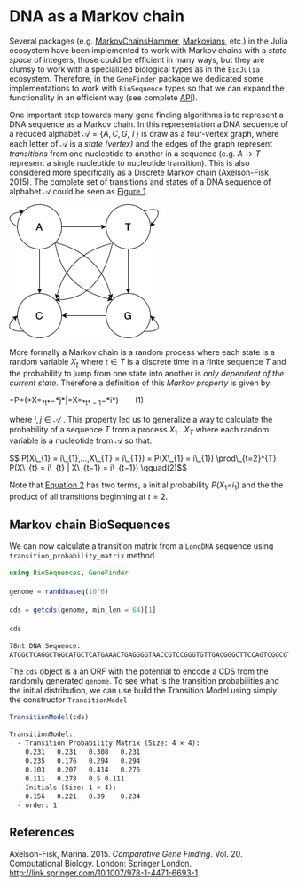 # DNA as a Markov chain

Several packages (e.g. [MarkovChainsHammer](), [Markovians](), etc.) in
the Julia ecosystem have been implemented to work with Markov chains
with a *state space* of integers, those could be efficient in many ways,
but they are clumsy to work with a specialized biological types as in
the `BioJulia` ecosystem. Therefore, in the `GeneFinder` package we
dedicated some implementations to work with `BioSequence` types so that
we can expand the functionality in an efficient way (see complete
[API]()).

One important step towards many gene finding algorithms is to represent
a DNA sequence as a Markov chain. In this representation a DNA sequence
of a reduced alphabet 𝒜 = {*A*, *C*, *G*, *T*} is draw as a four-vertex
graph, where each letter of 𝒜 is a *state (vertex)* and the edges of the
graph represent *transitions* from one nucleotide to another in a
sequence (e.g. *A* → *T* represent a single nucleotide to nucleotide
transition). This is also considered more specifically as a Discrete
Markov chain (Axelson-Fisk 2015). The complete set of transitions and
states of a DNA sequence of alphabet 𝒜 could be seen as
<a href="#fig-dna-markov" class="quarto-xref">Figure 1</a>.

<img src="../assets/nucleotide-markov-chain.png" id="fig-dna-markov"
data-fig-align="center"
alt="Figure 1: DNA sequence as a Markov chain with a DNA alphabet \mathscr{A} = \{A, C, G, T\}" />

More formally a Markov chain is a random process where each state is a
random variable *X*<sub>*t*</sub> where *t* ∈ *T* is a discrete time in
a finite sequence *T* and the probability to jump from one state into
another is *only dependent of the current state.* Therefore a definition
of this *Markov property* is given by:

<span id="eq-markov-property">
*P*(*X*<sub>*t*</sub>=*j*|*X*<sub>*t* − 1</sub>=*i*)   (1)
</span>

where *i*, *j* ∈ 𝒜 . This property led us to generalize a way to
calculate the probability of a sequence *T* from a process
*X*<sub>1</sub>...*X*<sub>*T*</sub> where each random variable is a
nucleotide from 𝒜 so that:

<span id="eq-seqprobability">
$$
P(X\_{1} = i\_{1},...,X\_{T} = i\_{T}) = P(X\_{1} = i\_{1}) \prod\_{t=2}^{T} P(X\_{t} = i\_{t} | X\_{t−1} = i\_{t−1})
 \qquad(2)$$
</span>

Note that
<a href="#eq-seqprobability" class="quarto-xref">Equation 2</a> has two
terms, a initial probability *P*(*X*<sub>1</sub>=*i*<sub>1</sub>) and
the the product of all transitions beginning at *t* = 2.

## Markov chain BioSequences

We can now calculate a transition matrix from a `LongDNA` sequence using
`transition_probability_matrix` method

``` julia
using BioSequences, GeneFinder

genome = randdnaseq(10^6)

cds = getcds(genome, min_len = 64)[1]

cds
```

    78nt DNA Sequence:
    ATGGCTCAGGCTGGCATGCTCATGAAACTGAGGGGTAACCGTCCGGGTGTTGACGGGCTTCCAGTCGGCGTGGTGTAG

The `cds` object is a an ORF with the potential to encode a CDS from the
randomly generated `genome`. To see what is the transition probabilities
and the initial distribution, we can use build the Transition Model
using simply the constructor `TransitionModel`

``` julia
TransitionModel(cds)
```

    TransitionModel:
      - Transition Probability Matrix (Size: 4 × 4):
        0.231   0.231   0.308   0.231   
        0.235   0.176   0.294   0.294   
        0.103   0.207   0.414   0.276   
        0.111   0.278   0.5 0.111   
      - Initials (Size: 1 × 4):
        0.156   0.221   0.39    0.234   
      - order: 1

## References

Axelson-Fisk, Marina. 2015. *Comparative Gene Finding*. Vol. 20.
Computational Biology. London: Springer London.
<http://link.springer.com/10.1007/978-1-4471-6693-1>.
